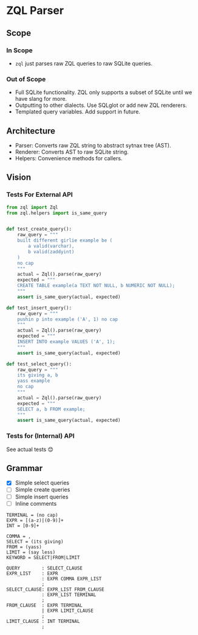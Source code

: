 # ZQL Parser

## Scope

### In Scope

- `zql` just parses raw ZQL queries to raw SQLite queries.

### Out of Scope

- Full SQLite functionality. ZQL only supports a subset of SQLite until we have slang for more.
- Outputting to other dialects. Use SQLglot or add new ZQL renderers.
- Templated query variables. Add support in future.

## Architecture

- Parser: Converts raw ZQL string to abstract sytnax tree (AST).
- Renderer: Converts AST to raw SQLite string.
- Helpers: Convenience methods for callers.

## Vision

### Tests For External API

```python
from zql import Zql
from zql.helpers import is_same_query


def test_create_query():
    raw_query = """
    built different girlie example be (
        a valid(varchar),
        b valid(zaddyint)
    )
    no cap
    """
    actual = Zql().parse(raw_query)
    expected = """
    CREATE TABLE example(a TEXT NOT NULL, b NUMERIC NOT NULL);
    """
    assert is_same_query(actual, expected)

def test_insert_query():
    raw_query = """
    pushin p into example ('A', 1) no cap
    """
    actual = Zql().parse(raw_query)
    expected = """
    INSERT INTO example VALUES ('A', 1);
    """
    assert is_same_query(actual, expected)

def test_select_query():
    raw_query = """
    its giving a, b
    yass example
    no cap
    """
    actual = Zql().parse(raw_query)
    expected = """
    SELECT a, b FROM example;
    """
    assert is_same_query(actual, expected)
```

### Tests for (Internal) API

See actual tests 😊

## Grammar

- [x] Simple select queries
- [ ] Simple create queries
- [ ] Simple insert queries
- [ ] Inline comments

```
TERMINAL = (no cap)
EXPR = [(a-z)|(0-9)]+
INT = [0-9]+

COMMA = ,
SELECT = (its giving)
FROM = (yass)
LIMIT = (say less)
KEYWORD = SELECT|FROM|LIMIT

QUERY        : SELECT_CLAUSE
EXPR_LIST    : EXPR
             : EXPR COMMA EXPR_LIST
             ;
SELECT_CLAUSE: EXPR_LIST FROM_CLAUSE
             : EXPR_LIST TERMINAL
             ;
FROM_CLAUSE  : EXPR TERMINAL
             | EXPR LIMIT_CLAUSE
             ;
LIMIT_CLAUSE : INT TERMINAL
             ;
```
